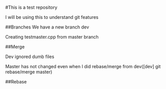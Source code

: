 #This is a test repository 

I will be using this to understand git features 

##Branches 
We have a new branch dev

Creating testmaster.cpp from master branch

##Merge 

Dev ignored dumb files 

Master has not changed even when I did rebase/merge from dev([dev] git rebase/merge master)

##Rebase 

